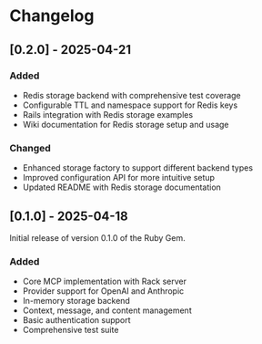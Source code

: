 # Changelog

## [0.2.0] - 2025-04-21

### Added
- Redis storage backend with comprehensive test coverage
- Configurable TTL and namespace support for Redis keys
- Rails integration with Redis storage examples
- Wiki documentation for Redis storage setup and usage

### Changed
- Enhanced storage factory to support different backend types
- Improved configuration API for more intuitive setup
- Updated README with Redis storage documentation

## [0.1.0] - 2025-04-18

Initial release of version 0.1.0 of the Ruby Gem. 

### Added
- Core MCP implementation with Rack server
- Provider support for OpenAI and Anthropic
- In-memory storage backend
- Context, message, and content management
- Basic authentication support
- Comprehensive test suite